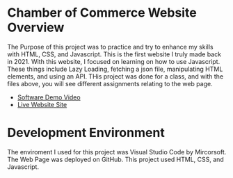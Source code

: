 # Chamber of Commerce Website Overview

The Purpose of this project was to practice and try to enhance my skills with HTML, CSS, and Javascript.  This is the first website I truly made back in 2021. With this website, I focused on learning on how to use Javascript.  These things include Lazy Loading, fetching a json file, manipulating HTML elements, and using an API.  THis project was done for a class, and with the files above, you will see different assignments relating to the web page. 

* [Software Demo Video](http://youtu.be/AQ4ovXTkuMY?hd=1)
* [Live Website Site](https://mdowns1999.github.io/chamberWebsite/)

# Development Environment

The enviroment I used for this project was Visual Studio Code by Mircorsoft.  The Web Page was deployed on GitHub.  This project used HTML, CSS, and Javascript.


